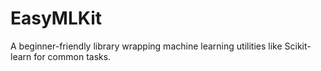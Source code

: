 # EasyMLKit
A beginner-friendly library wrapping machine learning utilities like Scikit-learn for common tasks.
